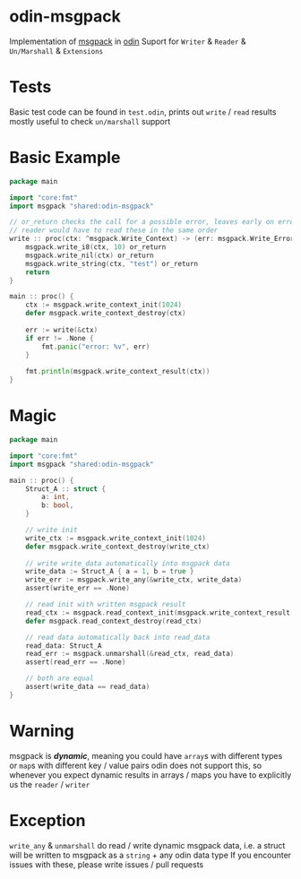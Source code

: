# odin-msgpack
Implementation of [msgpack](https://msgpack.org/) in [odin](https://odin-lang.org/)
Suport for `Writer` & `Reader` & `Un/Marshall` & `Extensions` 

# Tests
Basic test code can be found in `test.odin`, prints out `write` / `read` results mostly useful to check `un/marshall` support

# Basic Example 
```go
package main

import "core:fmt"
import msgpack "shared:odin-msgpack"

// or_return checks the call for a possible error, leaves early on error
// reader would have to read these in the same order
write :: proc(ctx: ^msgpack.Write_Context) -> (err: msgpack.Write_Error) {
	msgpack.write_i8(ctx, 10) or_return
	msgpack.write_nil(ctx) or_return
	msgpack.write_string(ctx, "test") or_return
	return
}

main :: proc() {
	ctx := msgpack.write_context_init(1024)
	defer msgpack.write_context_destroy(ctx)
    
	err := write(&ctx)
	if err != .None {
		fmt.panic("error: %v", err)
	}
    
	fmt.println(msgpack.write_context_result(ctx))
}
```

# Magic
```go
package main

import "core:fmt"
import msgpack "shared:odin-msgpack"

main :: proc() {
	Struct_A :: struct {
		a: int,
		b: bool,
	}

	// write init
	write_ctx := msgpack.write_context_init(1024)
	defer msgpack.write_context_destroy(write_ctx)	
	
	// write write_data automatically into msgpack data
	write_data := Struct_A { a = 1, b = true }
	write_err := msgpack.write_any(&write_ctx, write_data)
	assert(write_err == .None)

	// read init with written msgpack result
	read_ctx := msgpack.read_context_init(msgpack.write_context_result(write_ctx))
	defer msgpack.read_context_destroy(read_ctx)

	// read data automatically back into read_data
	read_data: Struct_A
	read_err := msgpack.unmarshall(&read_ctx, read_data)
	assert(read_err == .None)

	// both are equal
	assert(write_data == read_data)
}
```

# Warning
msgpack is ***dynamic***, meaning you could have `array`s with different types or `map`s with different key / value pairs
odin does not support this, so whenever you expect dynamic results in arrays / maps you have to explicitly us the `reader` / `writer`

# Exception
`write_any` & `unmarshall` do read  / write dynamic msgpack data, i.e. a struct will be written to msgpack as a `string` + any odin data type
If you encounter issues with these, please write issues / pull requests

